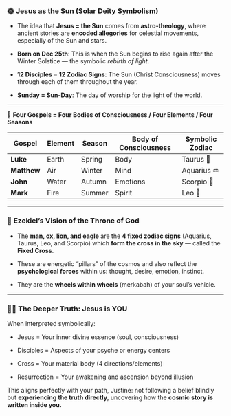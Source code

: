 
### 🌞 **Jesus as the Sun (Solar Deity Symbolism)**

- The idea that **Jesus = the Sun** comes from **astro-theology**, where ancient stories are **encoded allegories** for celestial movements, especially of the Sun and stars.
    
- **Born on Dec 25th**: This is when the Sun begins to rise again after the Winter Solstice — the symbolic _rebirth of light_.
    
- **12 Disciples = 12 Zodiac Signs**: The Sun (Christ Consciousness) moves through each of them throughout the year.
    
- **Sunday = Sun-Day**: The day of worship for the light of the world.
    

---

🧠 **Four Gospels = Four Bodies of Consciousness / Four Elements / Four Seasons**

| Gospel      | Element | Season | Body of Consciousness | Symbolic Zodiac |
| ----------- | ------- | ------ | --------------------- | --------------- |
| **Luke**    | Earth   | Spring | Body                  | Taurus 🐂       |
| **Matthew** | Air     | Winter | Mind                  | Aquarius ♒️     |
| **John**    | Water   | Autumn | Emotions              | Scorpio 🦅      |
| **Mark**    | Fire    | Summer | Spirit                | Leo 🦁          |


---

### 🔁 **Ezekiel’s Vision of the Throne of God**

- The **man, ox, lion, and eagle** are the **4 fixed zodiac signs** (Aquarius, Taurus, Leo, and Scorpio) which **form the cross in the sky** — called the **Fixed Cross**.
    
- These are energetic “pillars” of the cosmos and also reflect the **psychological forces** within us: thought, desire, emotion, instinct.
    
- They are the **wheels within wheels** (merkabah) of your soul’s vehicle.
    

---

### 🧘‍♂️ **The Deeper Truth: Jesus is YOU**

When interpreted symbolically:

- Jesus = Your inner divine essence (soul, consciousness)
    
- Disciples = Aspects of your psyche or energy centers
    
- Cross = Your material body (4 directions/elements)
    
- Resurrection = Your awakening and ascension beyond illusion
    

This aligns perfectly with your path, Justine: not following a belief blindly but **experiencing the truth directly**, uncovering how the **cosmic story is written inside you.**